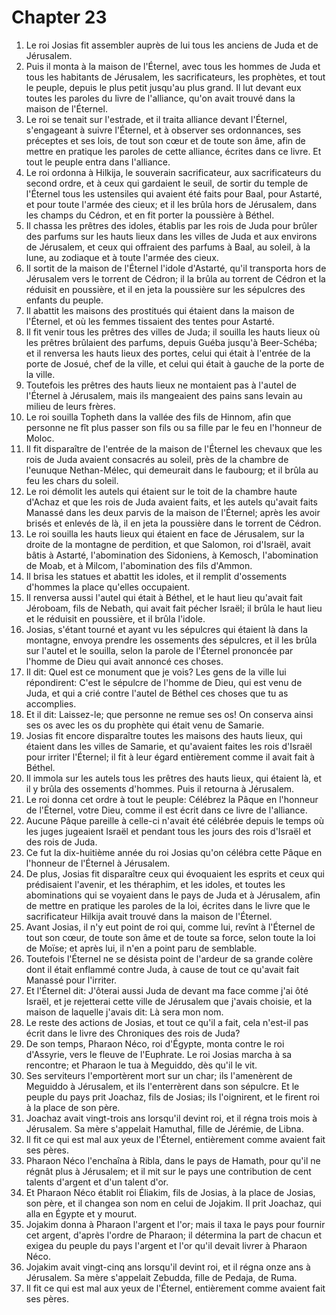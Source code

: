 # Chapter 23

1. Le roi Josias fit assembler auprès de lui tous les anciens de Juda et de Jérusalem.
2. Puis il monta à la maison de l'Éternel, avec tous les hommes de Juda et tous les habitants de Jérusalem, les sacrificateurs, les prophètes, et tout le peuple, depuis le plus petit jusqu'au plus grand. Il lut devant eux toutes les paroles du livre de l'alliance, qu'on avait trouvé dans la maison de l'Éternel.
3. Le roi se tenait sur l'estrade, et il traita alliance devant l'Éternel, s'engageant à suivre l'Éternel, et à observer ses ordonnances, ses préceptes et ses lois, de tout son cœur et de toute son âme, afin de mettre en pratique les paroles de cette alliance, écrites dans ce livre. Et tout le peuple entra dans l'alliance.
4. Le roi ordonna à Hilkija, le souverain sacrificateur, aux sacrificateurs du second ordre, et à ceux qui gardaient le seuil, de sortir du temple de l'Éternel tous les ustensiles qui avaient été faits pour Baal, pour Astarté, et pour toute l'armée des cieux; et il les brûla hors de Jérusalem, dans les champs du Cédron, et en fit porter la poussière à Béthel.
5. Il chassa les prêtres des idoles, établis par les rois de Juda pour brûler des parfums sur les hauts lieux dans les villes de Juda et aux environs de Jérusalem, et ceux qui offraient des parfums à Baal, au soleil, à la lune, au zodiaque et à toute l'armée des cieux.
6. Il sortit de la maison de l'Éternel l'idole d'Astarté, qu'il transporta hors de Jérusalem vers le torrent de Cédron; il la brûla au torrent de Cédron et la réduisit en poussière, et il en jeta la poussière sur les sépulcres des enfants du peuple.
7. Il abattit les maisons des prostitués qui étaient dans la maison de l'Éternel, et où les femmes tissaient des tentes pour Astarté.
8. Il fit venir tous les prêtres des villes de Juda; il souilla les hauts lieux où les prêtres brûlaient des parfums, depuis Guéba jusqu'à Beer-Schéba; et il renversa les hauts lieux des portes, celui qui était à l'entrée de la porte de Josué, chef de la ville, et celui qui était à gauche de la porte de la ville.
9. Toutefois les prêtres des hauts lieux ne montaient pas à l'autel de l'Éternel à Jérusalem, mais ils mangeaient des pains sans levain au milieu de leurs frères.
10. Le roi souilla Topheth dans la vallée des fils de Hinnom, afin que personne ne fît plus passer son fils ou sa fille par le feu en l'honneur de Moloc.
11. Il fit disparaître de l'entrée de la maison de l'Éternel les chevaux que les rois de Juda avaient consacrés au soleil, près de la chambre de l'eunuque Nethan-Mélec, qui demeurait dans le faubourg; et il brûla au feu les chars du soleil.
12. Le roi démolit les autels qui étaient sur le toit de la chambre haute d'Achaz et que les rois de Juda avaient faits, et les autels qu'avait faits Manassé dans les deux parvis de la maison de l'Éternel; après les avoir brisés et enlevés de là, il en jeta la poussière dans le torrent de Cédron.
13. Le roi souilla les hauts lieux qui étaient en face de Jérusalem, sur la droite de la montagne de perdition, et que Salomon, roi d'Israël, avait bâtis à Astarté, l'abomination des Sidoniens, à Kemosch, l'abomination de Moab, et à Milcom, l'abomination des fils d'Ammon.
14. Il brisa les statues et abattit les idoles, et il remplit d'ossements d'hommes la place qu'elles occupaient.
15. Il renversa aussi l'autel qui était à Béthel, et le haut lieu qu'avait fait Jéroboam, fils de Nebath, qui avait fait pécher Israël; il brûla le haut lieu et le réduisit en poussière, et il brûla l'idole.
16. Josias, s'étant tourné et ayant vu les sépulcres qui étaient là dans la montagne, envoya prendre les ossements des sépulcres, et il les brûla sur l'autel et le souilla, selon la parole de l'Éternel prononcée par l'homme de Dieu qui avait annoncé ces choses.
17. Il dit: Quel est ce monument que je vois? Les gens de la ville lui répondirent: C'est le sépulcre de l'homme de Dieu, qui est venu de Juda, et qui a crié contre l'autel de Béthel ces choses que tu as accomplies.
18. Et il dit: Laissez-le; que personne ne remue ses os! On conserva ainsi ses os avec les os du prophète qui était venu de Samarie.
19. Josias fit encore disparaître toutes les maisons des hauts lieux, qui étaient dans les villes de Samarie, et qu'avaient faites les rois d'Israël pour irriter l'Éternel; il fit à leur égard entièrement comme il avait fait à Béthel.
20. Il immola sur les autels tous les prêtres des hauts lieux, qui étaient là, et il y brûla des ossements d'hommes. Puis il retourna à Jérusalem.
21. Le roi donna cet ordre à tout le peuple: Célébrez la Pâque en l'honneur de l'Éternel, votre Dieu, comme il est écrit dans ce livre de l'alliance.
22. Aucune Pâque pareille à celle-ci n'avait été célébrée depuis le temps où les juges jugeaient Israël et pendant tous les jours des rois d'Israël et des rois de Juda.
23. Ce fut la dix-huitième année du roi Josias qu'on célébra cette Pâque en l'honneur de l'Éternel à Jérusalem.
24. De plus, Josias fit disparaître ceux qui évoquaient les esprits et ceux qui prédisaient l'avenir, et les théraphim, et les idoles, et toutes les abominations qui se voyaient dans le pays de Juda et à Jérusalem, afin de mettre en pratique les paroles de la loi, écrites dans le livre que le sacrificateur Hilkija avait trouvé dans la maison de l'Éternel.
25. Avant Josias, il n'y eut point de roi qui, comme lui, revînt à l'Éternel de tout son cœur, de toute son âme et de toute sa force, selon toute la loi de Moïse; et après lui, il n'en a point paru de semblable.
26. Toutefois l'Éternel ne se désista point de l'ardeur de sa grande colère dont il était enflammé contre Juda, à cause de tout ce qu'avait fait Manassé pour l'irriter.
27. Et l'Éternel dit: J'ôterai aussi Juda de devant ma face comme j'ai ôté Israël, et je rejetterai cette ville de Jérusalem que j'avais choisie, et la maison de laquelle j'avais dit: Là sera mon nom.
28. Le reste des actions de Josias, et tout ce qu'il a fait, cela n'est-il pas écrit dans le livre des Chroniques des rois de Juda?
29. De son temps, Pharaon Néco, roi d'Égypte, monta contre le roi d'Assyrie, vers le fleuve de l'Euphrate. Le roi Josias marcha à sa rencontre; et Pharaon le tua à Meguiddo, dès qu'il le vit.
30. Ses serviteurs l'emportèrent mort sur un char; ils l'amenèrent de Meguiddo à Jérusalem, et ils l'enterrèrent dans son sépulcre. Et le peuple du pays prit Joachaz, fils de Josias; ils l'oignirent, et le firent roi à la place de son père.
31. Joachaz avait vingt-trois ans lorsqu'il devint roi, et il régna trois mois à Jérusalem. Sa mère s'appelait Hamuthal, fille de Jérémie, de Libna.
32. Il fit ce qui est mal aux yeux de l'Éternel, entièrement comme avaient fait ses pères.
33. Pharaon Néco l'enchaîna à Ribla, dans le pays de Hamath, pour qu'il ne régnât plus à Jérusalem; et il mit sur le pays une contribution de cent talents d'argent et d'un talent d'or.
34. Et Pharaon Néco établit roi Éliakim, fils de Josias, à la place de Josias, son père, et il changea son nom en celui de Jojakim. Il prit Joachaz, qui alla en Égypte et y mourut.
35. Jojakim donna à Pharaon l'argent et l'or; mais il taxa le pays pour fournir cet argent, d'après l'ordre de Pharaon; il détermina la part de chacun et exigea du peuple du pays l'argent et l'or qu'il devait livrer à Pharaon Néco.
36. Jojakim avait vingt-cinq ans lorsqu'il devint roi, et il régna onze ans à Jérusalem. Sa mère s'appelait Zebudda, fille de Pedaja, de Ruma.
37. Il fit ce qui est mal aux yeux de l'Éternel, entièrement comme avaient fait ses pères.

